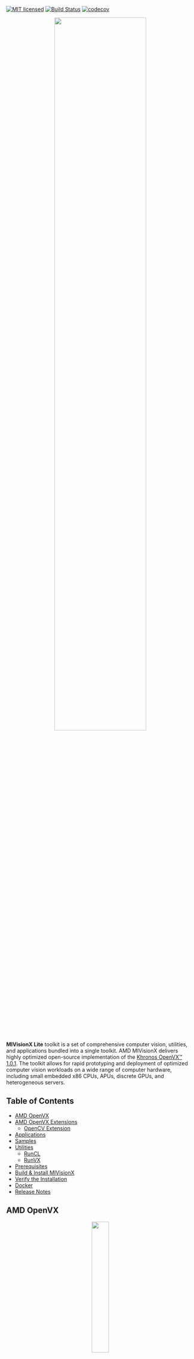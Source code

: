 [![MIT licensed](https://img.shields.io/badge/license-MIT-blue.svg)](https://opensource.org/licenses/MIT)
[![Build Status](https://travis-ci.org/GPUOpen-ProfessionalCompute-Libraries/MIVisionX.svg?branch=openvx-1.0.1)](https://travis-ci.org/GPUOpen-ProfessionalCompute-Libraries/MIVisionX)
[![codecov](https://codecov.io/gh/GPUOpen-ProfessionalCompute-Libraries/MIVisionX/branch/openvx-1.0.1/graph/badge.svg)](https://codecov.io/gh/GPUOpen-ProfessionalCompute-Libraries/MIVisionX/branch/openvx-1.0.1)

<p align="center"><img width="70%" src="docs/images/MIVisionX.png" /></p>

**MIVisionX Lite** toolkit is a set of comprehensive computer vision, utilities, and applications bundled into a single toolkit. AMD MIVisionX delivers highly optimized open-source implementation of the <a href="https://www.khronos.org/openvx/" target="_blank">Khronos OpenVX™ 1.0.1</a>. The toolkit allows for rapid prototyping and deployment of optimized computer vision workloads on a wide range of computer hardware, including small embedded x86 CPUs, APUs, discrete GPUs, and heterogeneous servers.

## Table of Contents

* [AMD OpenVX](#amd-openvx)
* [AMD OpenVX Extensions](#amd-openvx-extensions)
  * [OpenCV Extension](amd_openvx_extensions/amd_opencv#amd-opencv-extension)
* [Applications](#applications)
* [Samples](samples#samples)
* [Utilities](#utilities)
  * [RunCL](utilities/runcl#amd-runcl)
  * [RunVX](utilities/runvx#amd-runvx)
* [Prerequisites](#prerequisites)
* [Build & Install MIVisionX](#build--install-mivisionx-lite)
* [Verify the Installation](#verify-the-installation)
* [Docker](#docker)
* [Release Notes](#release-notes)

## AMD OpenVX

<p align="center"><img width="30%" src="https://raw.githubusercontent.com/GPUOpen-ProfessionalCompute-Libraries/MIVisionX/master/docs/images/OpenVX_logo.png" /></p>

[AMD OpenVX 1.0.1](amd_openvx#amd-openvx-amd_openvx) is a highly optimized open source implementation of the <a href="https://www.khronos.org/openvx/" target="_blank">Khronos OpenVX™</a> computer vision specification. It allows for rapid prototyping as well as fast execution on a wide range of computer hardware, including small embedded x86 CPUs and large workstation discrete GPUs.

## AMD OpenVX Extensions
The OpenVX framework provides a mechanism to add new vision functions to OpenVX by 3rd party vendors. This project has below mentioned OpenVX [modules](amd_openvx_extensions#amd-openvx-extensions-amd_openvx_extensions) and utilities to extend [amd_openvx](amd_openvx#amd-openvx-amd_openvx) project, which contains the AMD OpenVX Core Engine.

<p align="center"><img width="5%" src="https://upload.wikimedia.org/wikipedia/commons/thumb/3/32/OpenCV_Logo_with_text_svg_version.svg/1920px-OpenCV_Logo_with_text_svg_version.svg.png" /></p>

* [amd_opencv](amd_openvx_extensions/amd_opencv#amd-module-for-opencv-interop-from-openvx-vx_opencv): OpenVX module that implements a mechanism to access OpenCV functionality as OpenVX kernels

## Applications
MIVisionX has several [applications](apps#applications) built on top of OpenVX modules, it uses AMD optimized libraries to build applications which can be used to prototype or used as models to develop a product.

<p align="center"><img width="60%" src="docs/images/vx-pop-app.gif" /></p>

* [Bubble Pop](apps/bubble_pop#vx-bubble-pop-sample): This sample application creates bubbles and donuts to pop using OpenVX & OpenCV functionality.

## Utilities
* [RunVX](utilities/runvx/README.md#amd-runvx): command-line utility to execute OpenVX graph described in GDF text file
* [RunCL](utilities/runcl/README.md#amd-runcl): command-line utility to build, execute, and debug OpenCL programs

## Prerequisites

### Hardware

* **CPU**: [64-bit SSE4.2 or later](https://github.com/RadeonOpenCompute/ROCm#hardware-and-software-support)
* **GPU**: [GFX7 or later](https://github.com/RadeonOpenCompute/ROCm#hardware-and-software-support) [optional]
* **APU**: [Carrizo or later](https://github.com/RadeonOpenCompute/ROCm#hardware-and-software-support) [optional]

  **Note:** Some modules in MIVisionX can be built for `CPU ONLY`. To take advantage of `Advanced Features And Modules` we recommend using `AMD GPUs` or `AMD APUs`.

### Operating System

### Windows
* Windows 10
* Windows SDK
* Visual Studio 2017 or later
* Install the latest AMD [drivers](https://www.amd.com/en/support)
* **Optional:** Install [OpenCL SDK](https://github.com/GPUOpen-LibrariesAndSDKs/OCL-SDK/releases/tag/1.0)
* **Optional:** Install [OpenCV 3.4](https://github.com/opencv/opencv/releases/tag/3.4.0)
  * Set `OpenCV_DIR` environment variable to `OpenCV/build` folder
  * Add `%OpenCV_DIR%\x64\vc14\bin` or `%OpenCV_DIR%\x64\vc15\bin` to your `PATH`

### MacOS
* Install [Homebrew](https://brew.sh)
* Install CMake - `brew install cmake`
* **Optional:** Install [OpenCV 3.4](https://github.com/opencv/opencv/releases/tag/3.4.0) - `brew install opencv@3`
* **Optional:** Install [Apple OpenCL](https://developer.apple.com/opencl/) for your [device](https://support.apple.com/en-us/HT202823)

### Linux
* CMake 2.8 or later [download](http://cmake.org/download/)
* **Optional:** Install [ROCm OpenCL](https://rocm.github.io/ROCmInstall.html) 
* **Optional:** [OpenCV 3.4](https://github.com/opencv/opencv/releases/tag/3.4.0)
  * Set `OpenCV_DIR` environment variable to `OpenCV/build` folder
  
#### Prerequisites setup script - `MIVisionX-Lite-setup.py`
For the convenience of the developer, we here provide the setup script which will install all the dependencies required by this project.

  **NOTE:** This script only needs to be executed once. 

#### Prerequisites for running the script
* Linux distribution
  + Ubuntu - `16.04` / `18.04` / `20.04`
  + CentOS - `7` / `8`
* [ROCm supported hardware](https://rocm.github.io/hardware.html)
* [ROCm](https://github.com/RadeonOpenCompute/ROCm#installing-from-amd-rocm-repositories)

  **usage:**
  ```
  python MIVisionX-Lite-setup.py --directory [setup directory - optional]
                                 --installer [Package management tool - optional (default:apt-get) [options: Ubuntu:apt-get;CentOS:yum]]
                                 --reinstall [Remove previous setup and reinstall - optional (default:no)[options:yes/no]]
  ```

  **Note:** 
  * use `--installer yum` for **CentOS**
  * **Upgrade ROCm** with `sudo apt upgrade`

##### Refer to [Wiki](https://github.com/GPUOpen-ProfessionalCompute-Libraries/MIVisionX/wiki/Suggested-development-workflow) page for developer instructions.

## Build & Install MIVisionX-Lite

### Windows

#### Using `Visual Studio`
* Install [Windows Prerequisites](#windows)
* Use `MIVisionX-Lite.sln` to build for x64 platform

### MacOS

#### Using `CMake`
* Install [macOS Prerequisites](#macos)
* Use the below commands to set up and build MIVisionX

  ```
  git clone -b openvx-1.0.1 https://github.com/GPUOpen-ProfessionalCompute-Libraries/MIVisionX.git
  cd MIVisionX && mkdir build && cd build
  cmake ../
  make -j8
  sudo make install
  ```

### Linux

#### Using `MIVisionX-Lite-setup.py`

* Install [ROCm OpenCL](https://rocm.github.io/ROCmInstall.html)
* Use the below commands to set up and build MIVisionX

  ```
  git clone -b openvx-1.0.1 https://github.com/GPUOpen-ProfessionalCompute-Libraries/MIVisionX.git
  cd MIVisionX
  python MIVisionX-Lite-setup.py 
  ```
  **Note:** Use `--installer yum` for **CentOS**

  ```
  mkdir build && cd build
  cmake ../
  make -j8
  sudo make install
  ```

## Verify the Installation

### Linux & MacOS
* The installer will copy 
  + Executables into `/opt/rocm/mivisionx_lite/bin` 
  + Libraries into `/opt/rocm/mivisionx_lite/lib`
  + OpenVX and module header files into `/opt/rocm/mivisionx_lite/include`
* Run samples to verify the installation

  **Canny Edge Detection**
  
  <p align="center"><img width="60%" src="samples/images/canny_image.PNG" /></p>
  
  ```
  export PATH=$PATH:/opt/rocm/mivisionx_lite/bin
  export LD_LIBRARY_PATH=$LD_LIBRARY_PATH:/opt/rocm/mivisionx_lite/lib
  runvx file /opt/rocm/mivisionx_lite/samples/gdf/canny.gdf
  ```
  **Note:** More samples are available [here](samples#samples)

### Windows
* MIVisionX-Lite.sln builds the libraries & executables in the folder `MIVisionX/x64`
* Use RunVX to test the build
  ```
  ./runvx.exe file PATH_TO/MIVisionX/samples/gdf/skintonedetect.gdf
  ```

## Docker

MIVisionX provides developers with docker images for Ubuntu 16.04, Ubuntu 18.04, CentOS 7.5, & CentOS 7.6. Using docker images developers can quickly prototype and build applications without having to be locked into a single system setup or lose valuable time figuring out the dependencies of the underlying software.

### MIVisionX Docker
* [Ubuntu 16.04](https://hub.docker.com/r/mivisionx/ubuntu-16.04)
* [Ubuntu 18.04](https://hub.docker.com/r/mivisionx/ubuntu-18.04)
* [CentOS 7.5](https://hub.docker.com/r/mivisionx/centos-7.5)
* [CentOS 7.6](https://hub.docker.com/r/mivisionx/centos-7.6)

### Docker Workflow Sample on Ubuntu 18.04

#### Prerequisites
* Ubuntu `18.04`
* [rocm supported hardware](https://rocm.github.io/hardware.html)

#### Workflow
* Step 1 - *Install rocm-dkms*
````
sudo apt update
sudo apt dist-upgrade
sudo apt install libnuma-dev
sudo reboot
````
````
wget -qO - http://repo.radeon.com/rocm/apt/debian/rocm.gpg.key | sudo apt-key add -
echo 'deb [arch=amd64] http://repo.radeon.com/rocm/apt/debian/ xenial main' | sudo tee /etc/apt/sources.list.d/rocm.list
sudo apt update
sudo apt install rocm-dkms
sudo reboot
````

* Step 2 - *Setup Docker*
````
sudo apt-get install curl
sudo curl -fsSL https://download.docker.com/linux/ubuntu/gpg | sudo apt-key add -
sudo add-apt-repository "deb [arch=amd64] https://download.docker.com/linux/ubuntu $(lsb_release -cs) stable"
sudo apt-get update
apt-cache policy docker-ce
sudo apt-get install -y docker-ce
sudo systemctl status docker
````

* Step 3 - *Get Docker Image*
````
sudo docker pull mivisionx/ubuntu-18.04
````

* Step 4 - *Run the docker image*
````
sudo docker run -it --device=/dev/kfd --device=/dev/dri --cap-add=SYS_RAWIO --device=/dev/mem --group-add video --network host mivisionx/ubuntu-18.04
````
  * Optional: Map localhost directory on the docker image
    * option to map the localhost directory with trained caffe models to be accessed on the docker image.
    * usage: -v {LOCAL_HOST_DIRECTORY_PATH}:{DOCKER_DIRECTORY_PATH} 
````
sudo docker run -it -v /home/:/root/hostDrive/ --device=/dev/kfd --device=/dev/dri --cap-add=SYS_RAWIO --device=/dev/mem --group-add video --network host mivisionx/ubuntu-18.04
````

**Note:** **Display option with docker**
* Using host display
````
xhost +local:root
sudo docker run -it --device=/dev/kfd --device=/dev/dri --cap-add=SYS_RAWIO --device=/dev/mem --group-add video --network host --env DISPLAY=unix$DISPLAY --privileged --volume $XAUTH:/root/.Xauthority --volume /tmp/.X11-unix/:/tmp/.X11-unix mivisionx/ubuntu-18.04:latest
````
* Test display with MIVisionX sample
````
export PATH=$PATH:/opt/rocm/mivisionx_lite/bin
export LD_LIBRARY_PATH=$LD_LIBRARY_PATH:/opt/rocm/mivisionx_lite/lib
runvx file /opt/rocm/mivisionx_lite/samples/gdf/canny.gdf 
````

## Release Notes

### Known issues
* Package (.deb & .rpm) install requires **OpenCV `v3.4.0`** to execute AMD OpenCV extensions
* If OpenCL failure occurs on macOS, set environment variable to run on CPU by default
  ```
  export AGO_DEFAULT_TARGET=CPU
  ```

### Tested configurations
* Windows 10
* Linux distribution
  + **Ubuntu** - `16.04` / `18.04` / `20.04`
  + **CentOS** - `7` / `8`
* macOS 
* ROCm: rocm-opencl-dev - `2.0.20191`
* OpenCV - [3.4.0](https://github.com/opencv/opencv/releases/tag/3.4.0)
* Dependencies for all the above packages
